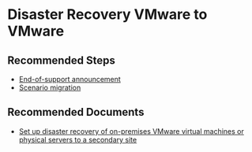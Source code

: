 <properties
    pageTitle="Site Recovery VMWare to VMWare"
    description="Site Recovery VMWare to VMWare"
    service="microsoft.recoveryservices"
    resource="vaults"
    authors="prateek9us, TobyTu"
    ms.author="aaronmax"
    displayOrder=""
    selfHelpType="generic"
    supportTopicIds="32634431"
    resourceTags=""
    productPesIds="16370"
    cloudEnvironments="public, Fairfax"
    articleId="8a419a44-2857-4c54-8661-90c3759ba81e"
	ownershipId="Compute_SiteRecovery"
/>

# Disaster Recovery VMware to VMware

## **Recommended Steps**

- [End-of-support announcement](https://docs.microsoft.com/azure/site-recovery/vmware-physical-secondary-disaster-recovery#end-of-support-announcement)<br>
- [Scenario migration](https://docs.microsoft.com/azure/site-recovery/vmware-physical-secondary-disaster-recovery#scenario-migration)

## **Recommended Documents**

- [Set up disaster recovery of on-premises VMware virtual machines or physical servers to a secondary site](https://docs.microsoft.com/azure/site-recovery/vmware-physical-secondary-disaster-recovery)<br>

